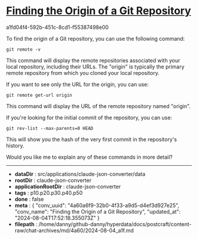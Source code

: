 # [Finding the Origin of a Git Repository](https://claude.ai/chat/4a60a6f9-32b0-4f33-a9d5-d4ef3d927e25)

a1fd04f4-592b-451c-8cd1-f55387498e00

 To find the origin of a Git repository, you can use the following command:

```
git remote -v
```

This command will display the remote repositories associated with your local repository, including their URLs. The "origin" is typically the primary remote repository from which you cloned your local repository.

If you want to see only the URL for the origin, you can use:

```
git remote get-url origin
```

This command will display the URL of the remote repository named "origin".

If you're looking for the initial commit of the repository, you can use:

```
git rev-list --max-parents=0 HEAD
```

This will show you the hash of the very first commit in the repository's history.

Would you like me to explain any of these commands in more detail?

---

* **dataDir** : src/applications/claude-json-converter/data
* **rootDir** : claude-json-converter
* **applicationRootDir** : claude-json-converter
* **tags** : p10.p20.p30.p40.p50
* **done** : false
* **meta** : {
  "conv_uuid": "4a60a6f9-32b0-4f33-a9d5-d4ef3d927e25",
  "conv_name": "Finding the Origin of a Git Repository",
  "updated_at": "2024-08-04T17:52:18.355073Z"
}
* **filepath** : /home/danny/github-danny/hyperdata/docs/postcraft/content-raw/chat-archives/md/4a60/2024-08-04_a1f.md